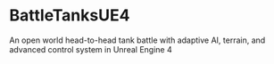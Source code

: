 # BattleTanksUE4
An open world head-to-head tank battle with adaptive AI, terrain, and advanced control system in Unreal Engine 4
